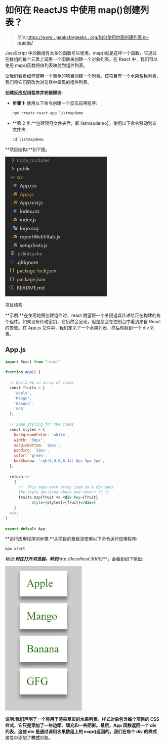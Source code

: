# 如何在 ReactJS 中使用 map()创建列表？

> 原文:[https://www . geeksforgeeks . org/如何使用地图创建列表 in-reactjs/](https://www.geeksforgeeks.org/how-to-use-map-to-create-lists-in-reactjs/)

JavaScript 中的数组有太多的函数可以使用。map()就是这样一个函数，它通过在数组的每个元素上调用一个函数来创建一个对象列表。在 React 中，我们可以使用 map()函数将值列表映射到组件列表。

让我们看看如何使用一个简单的项目创建一个列表。该项目有一个水果名称列表，我们将它们更改为浏览器中呈现的组件列表。

**创建反应应用程序并安装模块:**

*   **步骤 1:** 使用以下命令创建一个反应应用程序:

    ```jsx
    npx create-react-app listmapdemo
    ```

*   **第 2 步:**创建项目文件夹后，即 listmapdemo】，使用以下命令移动到该文件夹:

    ```jsx
    cd listmapdemo
    ```

**项目结构:**如下图。

![](img/f04ae0d8b722a9fff0bd9bd138b29c23.png)

项目结构

**示例:**在使用地图创建组件时，react 期望将一个关键道具传递给正在构建的每个组件。如果没有传递密钥，它仍然会呈现，但是您会在控制台中看到来自 React 的警告。在 App.js 文件中，我们定义了一个水果列表，然后映射到一个 div 列表。

## App.js

```jsx
import React from "react"

function App() {

  // Declared an array of items
  const fruits = [
    'Apple',
    'Mango',
    'Banana',
    'GFG'
  ];

  // Some styling for the items
  const styles = {
    backgroundColor: 'white',
    width: '50px',
    marginBottom: '10px',
    padding: '10px',
    color: 'green',
    boxShadow: 'rgb(0,0,0,0.44) 0px 5px 5px',
  };

  return <>
    {
      /*  This maps each array item to a div adds
      the style declared above and return it */
      fruits.map(fruit => <div key={fruit} 
            style={styles}>{fruit}</div>)
    }
  </>;
}

export default App;
```

**运行应用程序的步骤:**从项目的根目录使用以下命令运行应用程序:

```jsx
npm start
```

**输出:**现在打开浏览器，转到***http://localhost:3000/***，会看到如下输出:

![](img/62954123d4df11b09c7f4c9a895c0d6d.png)

**说明:**我们声明了一个将用于渲染草皮的水果列表。**样式**对象包含每个项目的 CSS 样式，它只是添加了一些边距、填充和一些阴影。最后，App 函数返回一个 div 列表，这些 div 是通过调用水果数组上的 map()返回的。我们在每个 div 的**样式**属性中添加了**样式**对象。